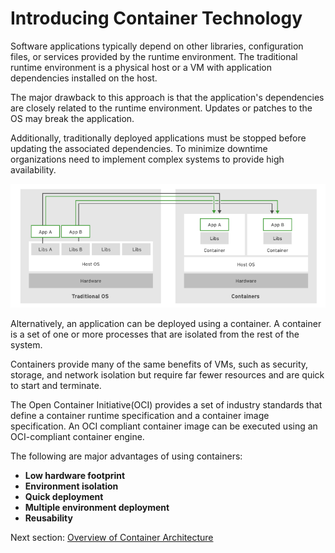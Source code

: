 # Introducing Container Technology
Software applications typically depend on other libraries, configuration files, or services provided by the runtime environment. The traditional runtime environment is a physical host or a VM with application dependencies installed on the host.

The major drawback to this approach is that the application's dependencies are closely related to the runtime environment. Updates or patches to the OS may break the application. 

Additionally, traditionally deployed applications must be stopped before updating the associated dependencies. To minimize downtime organizations need to implement complex systems to provide high availability.

![containers_vs_os](./assets/containers_vs_os.png)

Alternatively, an application can be deployed using a container. A container is a set of one or more processes that are isolated from the rest of the system.

Containers provide many of the same benefits of VMs, such as security, storage, and network isolation but require far fewer resources and are quick to start and terminate. 

The Open Container Initiative(OCI) provides a set of industry standards that define a container runtime specification and a container image specification. An OCI compliant container image can be executed using an OCI-compliant container engine.

The following are major advantages of using containers:
- **Low hardware footprint**
- **Environment isolation** 
- **Quick deployment**
- **Multiple environment deployment**
- **Reusability**

Next section: [Overview of Container Architecture](./1.2_overview_of_container_architecture.md)
